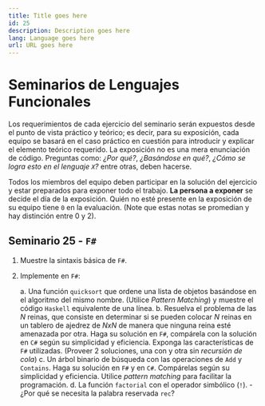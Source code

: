 ```yaml
---
title: Title goes here
id: 25
description: Description goes here
lang: Language goes here
url: URL goes here
---
```


# Seminarios de Lenguajes Funcionales

Los requerimientos de cada ejercicio del seminario serán expuestos
desde el punto de vista práctico y teórico; es decir, para su
exposición, cada equipo se basará en el caso práctico en cuestión para
introducir y explicar el elemento teórico requerido. La exposición no
es una mera enunciación de código. Preguntas como: _¿Por qué?_,
_¿Basándose en qué?_, _¿Cómo se logra esto en el lenguaje `X`?_ entre
otras, deben hacerse.

Todos los miembros del equipo deben participar en la solución del
ejercicio y estar preparados para exponer todo el trabajo. **La persona
a exponer** se decide el día de la exposición. Quién no esté presente
en la exposición de su equipo tiene `0` en la evaluación. (Note que
estas notas se promedian y hay distinción entre 0 y 2).

## Seminario 25 - `F#`

1. Muestre la sintaxis básica de `F#`.

2. Implemente en `F#`:

    a. Una función `quicksort` que ordene una lista de objetos basándose en
el algoritmo del mismo nombre. (Utilice _Pattern Matching_) y muestre el
código `Haskell` equivalente de una línea.
    b. Resuelva el problema de las _N_ reinas, que consiste en determinar si
se pueden colocar _N_ reinas en un tablero de ajedrez de _NxN_ de manera
que ninguna reina esté amenazada por otra.
Haga su solución en `F#`, compárela con la solución en `C#` según su simplicidad y eficiencia.
Exponga las características de `F#` utilizadas. (Proveer 2 soluciones,
una con y otra sin _recursión de cola_)
    c. Un árbol binario de búsqueda con las operaciones de `Add` y
`Contains`. Haga su solución en `F#` y en `C#`. Compárelas según su
simplicidad y eficiencia. Utilice _pattern matching_ para facilitar la
programación.
    d. La función `factorial` con el operador simbólico (`!`). 
        - ¿Por qué se necesita la palabra reservada `rec`?

